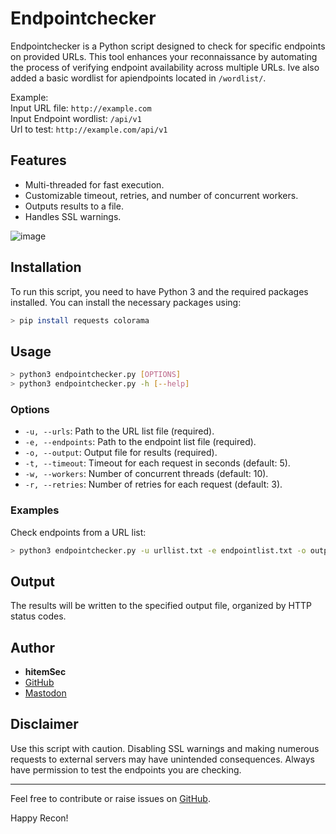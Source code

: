 # Endpointchecker
Endpointchecker is a Python script designed to check for specific endpoints on provided URLs. This tool enhances your reconnaissance by automating the process of verifying endpoint availability across multiple URLs.
Ive also added a basic wordlist for apiendpoints located in ```/wordlist/```.

Example: \
Input URL file: `http://example.com` \
Input Endpoint wordlist: `/api/v1` \
Url to test: `http://example.com/api/v1`

## Features
- Multi-threaded for fast execution.
- Customizable timeout, retries, and number of concurrent workers.
- Outputs results to a file.
- Handles SSL warnings.
  
![image](https://github.com/hitem/endpointchecker/assets/8977898/ca766b11-fd95-427b-8635-b9f5290fca97)


## Installation
To run this script, you need to have Python 3 and the required packages installed. You can install the necessary packages using:
```bash
> pip install requests colorama
```

## Usage
```bash
> python3 endpointchecker.py [OPTIONS]
> python3 endpointchecker.py -h [--help]
```
### Options
- `-u, --urls`: Path to the URL list file (required).
- `-e, --endpoints`: Path to the endpoint list file (required).
- `-o, --output`: Output file for results (required).
- `-t, --timeout`: Timeout for each request in seconds (default: 5).
- `-w, --workers`: Number of concurrent threads (default: 10).
- `-r, --retries`: Number of retries for each request (default: 3).

### Examples

Check endpoints from a URL list:
```bash
> python3 endpointchecker.py -u urllist.txt -e endpointlist.txt -o output.txt -t 5 -w 10 -r 3
```

## Output
The results will be written to the specified output file, organized by HTTP status codes.

## Author
- **hitemSec**
- [GitHub](https://github.com/hitem)
- [Mastodon](https://infosec.exchange/@hitem)

## Disclaimer
Use this script with caution. Disabling SSL warnings and making numerous requests to external servers may have unintended consequences. Always have permission to test the endpoints you are checking.

---

Feel free to contribute or raise issues on [GitHub](https://github.com/hitem/endpointchecker).

Happy Recon!
